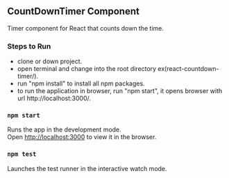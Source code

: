 ## CountDownTimer Component
Timer component for React that counts down the time.

### Steps to Run
- clone or down project.
- open terminal and change into the root directory ex(react-countdown-timer/).
- run "npm install" to install all npm packages.
- to run the application in browser, run "npm start", it opens browser with url http://localhost:3000/.

### `npm start`

Runs the app in the development mode.<br>
Open [http://localhost:3000](http://localhost:3000) to view it in the browser.

### `npm test`

Launches the test runner in the interactive watch mode.
